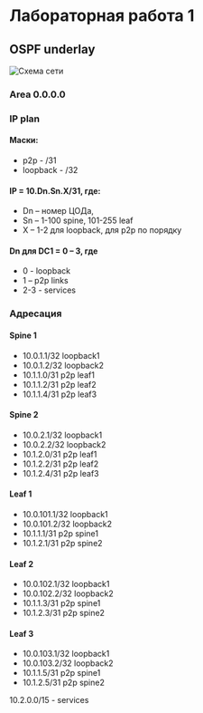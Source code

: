 # Лабораторная работа 1
## OSPF underlay
![Схема сети](hw1.drawio.png "Схема сети")
### Area 0.0.0.0
### IP plan
#### Маски:
* p2p - /31
* loopback - /32
#### IP = 10.Dn.Sn.X/31, где:
* Dn – номер ЦОДа,
* Sn – 1-100 spine, 101-255 leaf
* X – 1-2 для loopback, для p2p по порядку
#### Dn для DC1 = 0 – 3, где 
* 0 - loopback
* 1 – p2p links
* 2-3 - services
### Адресация
#### Spine 1
* 10.0.1.1/32 loopback1
* 10.0.1.2/32 loopback2
* 10.1.1.0/31 p2p leaf1
* 10.1.1.2/31 p2p leaf2
* 10.1.1.4/31 p2p leaf3
#### Spine 2
* 10.0.2.1/32 loopback1
* 10.0.2.2/32 loopback2
* 10.1.2.0/31 p2p leaf1
* 10.1.2.2/31 p2p leaf2
* 10.1.2.4/31 p2p leaf3
#### Leaf 1
* 10.0.101.1/32 loopback1
* 10.0.101.2/32 loopback2
* 10.1.1.1/31 p2p spine1
* 10.1.2.1/31 p2p spine2
#### Leaf 2
* 10.0.102.1/32 loopback1
* 10.0.102.2/32 loopback2
* 10.1.1.3/31 p2p spine1
* 10.1.2.3/31 p2p spine2
#### Leaf 3
* 10.0.103.1/32 loopback1
* 10.0.103.2/32 loopback2
* 10.1.1.5/31 p2p spine1
* 10.1.2.5/31 p2p spine2

10.2.0.0/15 - services
